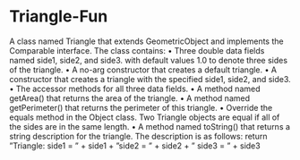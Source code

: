 # Triangle-Fun
A class named Triangle that extends GeometricObject and implements the Comparable interface.
The class contains:
• Three double data fields named side1, side2, and side3. with default values 1.0 to denote three
sides of the triangle.
• A no-arg constructor that creates a default triangle.
• A constructor that creates a triangle with the specified side1, side2, and side3.
• The accessor methods for all three data fields.
• A method named getArea() that returns the area of the triangle.
• A method named getPerimeter() that returns the perimeter of this triangle.
• Override the equals method in the Object class. Two Triangle objects are equal if all of the sides
are in the same length.
• A method named toString() that returns a string description for the triangle. The description
is as follows:
return ”Triangle: side1 = ” + side1 + ”side2 = ” + side2 + ” side3 = ” + side3
